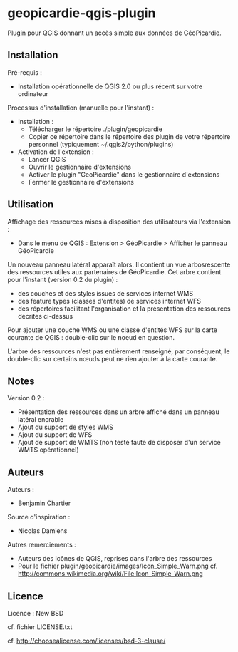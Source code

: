 geopicardie-qgis-plugin
=======================

Plugin pour QGIS donnant un accès simple aux données de GéoPicardie.


Installation
------------

Pré-requis :
* Installation opérationnelle de QGIS 2.0 ou plus récent sur votre ordinateur

Processus d'installation (manuelle pour l'instant) :
* Installation :
  * Télécharger le répertoire ./plugin/geopicardie
  * Copier ce répertoire dans le répertoire des plugin de votre répertoire personnel (typiquement ~/.qgis2/python/plugins)
* Activation de l'extension :
  * Lancer QGIS
  * Ouvrir le gestionnaire d'extensions
  * Activer le plugin "GeoPicardie" dans le gestionnaire d'extensions
  * Fermer le gestionnaire d'extensions


Utilisation
-----------

Affichage des ressources mises à disposition des utilisateurs via l'extension :
* Dans le menu de QGIS : Extension > GéoPicardie > Afficher le panneau GéoPicardie

Un nouveau panneau latéral apparaît alors. Il contient un vue arbosrescente des ressources utiles aux partenaires de GéoPicardie.
Cet arbre contient pour l'instant (version 0.2 du plugin) :
* des couches et des styles issues de services internet WMS
* des feature types (classes d'entités) de services internet WFS
* des répertoires facilitant l'organisation et la présentation des ressources décrites ci-dessus

Pour ajouter une couche WMS ou une classe d'entités WFS sur la carte courante de QGIS : double-clic sur le noeud en question.

L'arbre des ressources n'est pas entièrement renseigné, par conséquent, le double-clic sur certains nœuds peut ne rien ajouter à la carte courante.



Notes
-----

Version 0.2 :
* Présentation des ressources dans un arbre affiché dans un panneau latéral encrable
* Ajout du support de styles WMS
* Ajout du support de WFS
* Ajout de support de WMTS (non testé faute de disposer d'un service WMTS opérationnel)



Auteurs
-------

Auteurs :
* Benjamin Chartier

Source d'inspiration :
* Nicolas Damiens

Autres remerciements :
* Auteurs des icônes de QGIS, reprises dans l'arbre des ressources
* Pour le fichier plugin/geopicardie/images/Icon_Simple_Warn.png cf. http://commons.wikimedia.org/wiki/File:Icon_Simple_Warn.png


Licence
-------

Licence : New BSD

cf. fichier LICENSE.txt

cf. http://choosealicense.com/licenses/bsd-3-clause/

